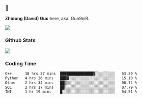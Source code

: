 ### 👋 

**Zhidong (David) Guo** here, aka. Gun9niR.

![](https://komarev.com/ghpvc/?username=Gun9niR&label=Total+Views)

### Github Stats

<img src="https://github-readme-stats.vercel.app/api?username=Gun9niR&count_private=true&show_icons=true&theme=vue-dark&hide_title=true">

### Coding Time

<!--START_SECTION:waka-->

```txt
C++      18 hrs 37 mins  ███████████████▓░░░░░░░░░   63.20 %
Python   4 hrs 26 mins   ███▓░░░░░░░░░░░░░░░░░░░░░   15.10 %
Other    2 hrs 34 mins   ██▒░░░░░░░░░░░░░░░░░░░░░░   08.72 %
SQL      2 hrs 17 mins   ██░░░░░░░░░░░░░░░░░░░░░░░   07.79 %
INI      1 hr 19 mins    █░░░░░░░░░░░░░░░░░░░░░░░░   04.51 %
```

<!--END_SECTION:waka-->
